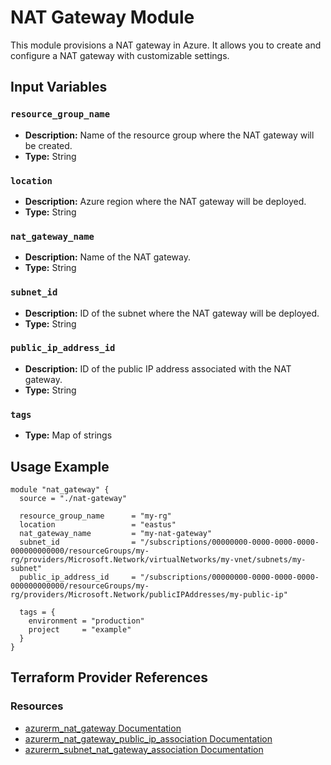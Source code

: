 # NAT Gateway Module

This module provisions a NAT gateway in Azure. It allows you to create and configure a NAT gateway with customizable settings.

## Input Variables

### `resource_group_name`

- **Description:** Name of the resource group where the NAT gateway will be created.
- **Type:** String

### `location`

- **Description:** Azure region where the NAT gateway will be deployed.
- **Type:** String

### `nat_gateway_name`

- **Description:** Name of the NAT gateway.
- **Type:** String

### `subnet_id`

- **Description:** ID of the subnet where the NAT gateway will be deployed.
- **Type:** String

### `public_ip_address_id`

- **Description:** ID of the public IP address associated with the NAT gateway.
- **Type:** String

### `tags`

- **Type:** Map of strings

## Usage Example

```hcl
module "nat_gateway" {
  source = "./nat-gateway"

  resource_group_name      = "my-rg"
  location                 = "eastus"
  nat_gateway_name         = "my-nat-gateway"
  subnet_id                = "/subscriptions/00000000-0000-0000-0000-000000000000/resourceGroups/my-rg/providers/Microsoft.Network/virtualNetworks/my-vnet/subnets/my-subnet"
  public_ip_address_id     = "/subscriptions/00000000-0000-0000-0000-000000000000/resourceGroups/my-rg/providers/Microsoft.Network/publicIPAddresses/my-public-ip"

  tags = {
    environment = "production"
    project     = "example"
  }
}
```

## Terraform Provider References

### Resources

- [azurerm_nat_gateway Documentation](https://registry.terraform.io/providers/hashicorp/azurerm/latest/docs/resources/nat_gateway)
- [azurerm_nat_gateway_public_ip_association Documentation](https://registry.terraform.io/providers/hashicorp/azurerm/latest/docs/resources/nat_gateway_public_ip_association)
- [azurerm_subnet_nat_gateway_association Documentation](https://registry.terraform.io/providers/hashicorp/azurerm/latest/docs/resources/subnet_nat_gateway_association)
